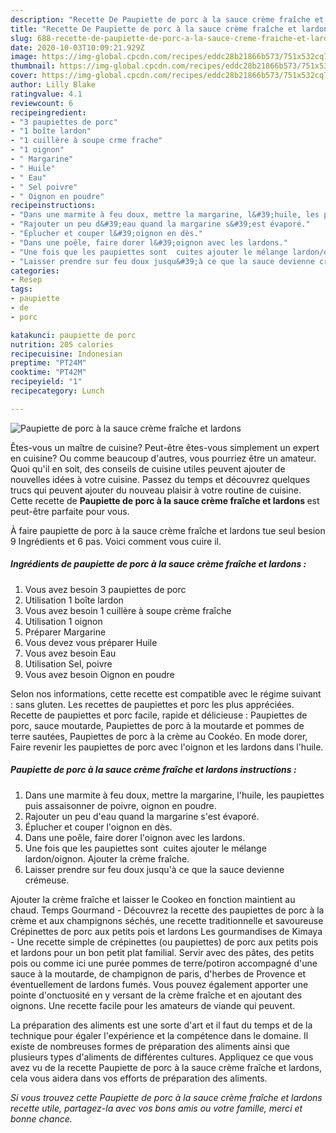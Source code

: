 ```yaml
---
description: "Recette De Paupiette de porc à la sauce crème fraîche et lardons"
title: "Recette De Paupiette de porc à la sauce crème fraîche et lardons"
slug: 688-recette-de-paupiette-de-porc-a-la-sauce-creme-fraiche-et-lardons
date: 2020-10-03T10:09:21.929Z
image: https://img-global.cpcdn.com/recipes/eddc28b21866b573/751x532cq70/paupiette-de-porc-a-la-sauce-creme-fraiche-et-lardons-photo-principale-de-la-recette.jpg
thumbnail: https://img-global.cpcdn.com/recipes/eddc28b21866b573/751x532cq70/paupiette-de-porc-a-la-sauce-creme-fraiche-et-lardons-photo-principale-de-la-recette.jpg
cover: https://img-global.cpcdn.com/recipes/eddc28b21866b573/751x532cq70/paupiette-de-porc-a-la-sauce-creme-fraiche-et-lardons-photo-principale-de-la-recette.jpg
author: Lilly Blake
ratingvalue: 4.1
reviewcount: 6
recipeingredient:
- "3 paupiettes de porc"
- "1 boîte lardon"
- "1 cuillère à soupe crme frache"
- "1 oignon"
- " Margarine"
- " Huile"
- " Eau"
- " Sel poivre"
- " Oignon en poudre"
recipeinstructions:
- "Dans une marmite à feu doux, mettre la margarine, l&#39;huile, les paupiettes puis assaisonner de poivre, oignon en poudre."
- "Rajouter un peu d&#39;eau quand la margarine s&#39;est évaporé."
- "Éplucher et couper l&#39;oignon en dès."
- "Dans une poêle, faire dorer l&#39;oignon avec les lardons."
- "Une fois que les paupiettes sont  cuites ajouter le mélange lardon/oignon. Ajouter la crème fraîche."
- "Laisser prendre sur feu doux jusqu&#39;à ce que la sauce devienne crémeuse."
categories:
- Resep
tags:
- paupiette
- de
- porc

katakunci: paupiette de porc 
nutrition: 205 calories
recipecuisine: Indonesian
preptime: "PT24M"
cooktime: "PT42M"
recipeyield: "1"
recipecategory: Lunch

---
```



![Paupiette de porc à la sauce crème fraîche et lardons](https://img-global.cpcdn.com/recipes/eddc28b21866b573/751x532cq70/paupiette-de-porc-a-la-sauce-creme-fraiche-et-lardons-photo-principale-de-la-recette.jpg)

Êtes-vous un maître de cuisine? Peut-être êtes-vous simplement un expert en cuisine? Ou comme beaucoup d'autres, vous pourriez être un amateur. Quoi qu'il en soit, des conseils de cuisine utiles peuvent ajouter de nouvelles idées à votre cuisine. Passez du temps et découvrez quelques trucs qui peuvent ajouter du nouveau plaisir à votre routine de cuisine. Cette recette de <strong> Paupiette de porc à la sauce crème fraîche et lardons </strong> est peut-être parfaite pour vous.

<!--inarticleads1-->

À faire paupiette de porc à la sauce crème fraîche et lardons tue seul besion 9 Ingrédients et 6 pas. Voici comment vous cuire il.

##### Ingrédients de paupiette de porc à la sauce crème fraîche et lardons :

1. Vous avez besoin 3 paupiettes de porc
1. Utilisation 1 boîte lardon
1. Vous avez besoin 1 cuillère à soupe crème fraîche
1. Utilisation 1 oignon
1. Préparer  Margarine
1. Vous devez vous préparer  Huile
1. Vous avez besoin  Eau
1. Utilisation  Sel, poivre
1. Vous avez besoin  Oignon en poudre


Selon nos informations, cette recette est compatible avec le régime suivant : sans gluten. Les recettes de paupiettes et porc les plus appréciées. Recette de paupiettes et porc facile, rapide et délicieuse : Paupiettes de porc, sauce moutarde, Paupiettes de porc à la moutarde et pommes de terre sautées, Paupiettes de porc à la crème au Cookéo. En mode dorer, Faire revenir les paupiettes de porc avec l&#39;oignon et les lardons dans l&#39;huile. 

<!--inarticleads2-->

##### Paupiette de porc à la sauce crème fraîche et lardons instructions :

1. Dans une marmite à feu doux, mettre la margarine, l&#39;huile, les paupiettes puis assaisonner de poivre, oignon en poudre.
1. Rajouter un peu d&#39;eau quand la margarine s&#39;est évaporé.
1. Éplucher et couper l&#39;oignon en dès.
1. Dans une poêle, faire dorer l&#39;oignon avec les lardons.
1. Une fois que les paupiettes sont  cuites ajouter le mélange lardon/oignon. Ajouter la crème fraîche.
1. Laisser prendre sur feu doux jusqu&#39;à ce que la sauce devienne crémeuse.


Ajouter la crème fraîche et laisser le Cookeo en fonction maintient au chaud. Temps Gourmand - Découvrez la recette des paupiettes de porc à la crème et aux champignons séchés, une recette traditionnelle et savoureuse Crépinettes de porc aux petits pois et lardons Les gourmandises de Kimaya - Une recette simple de crépinettes (ou paupiettes) de porc aux petits pois et lardons pour un bon petit plat familial. Servir avec des pâtes, des petits pois ou comme ici une purée pommes de terre/potiron accompagné d&#39;une sauce à la moutarde, de champignon de paris, d&#39;herbes de Provence et éventuellement de lardons fumés. Vous pouvez également apporter une pointe d&#39;onctuosité en y versant de la crème fraîche et en ajoutant des oignons. Une recette facile pour les amateurs de viande qui peuvent. 

<!--inarticleads1-->

<p>
La préparation des aliments est une sorte d'art et il faut du temps et de la technique pour égaler l'expérience et la compétence dans le domaine. Il existe de nombreuses formes de préparation des aliments ainsi que plusieurs types d'aliments de différentes cultures. Appliquez ce que vous avez vu de la recette Paupiette de porc à la sauce crème fraîche et lardons, cela vous aidera dans vos efforts de préparation des aliments.
</p>

<p>
<i>Si vous trouvez cette Paupiette de porc à la sauce crème fraîche et lardons recette utile, partagez-la avec vos bons amis ou votre famille, merci et bonne chance.</i>
</p>
